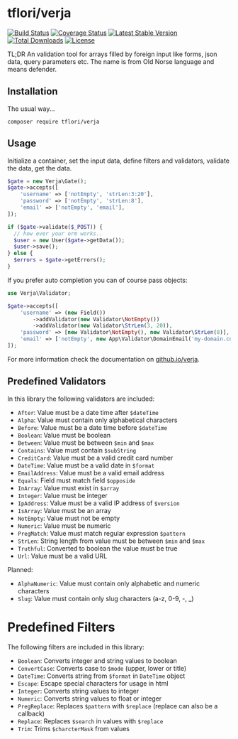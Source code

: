 # tflori/verja

[![Build Status](https://travis-ci.org/tflori/verja.svg?branch=master)](https://travis-ci.org/tflori/verja)
[![Coverage Status](https://coveralls.io/repos/github/tflori/verja/badge.svg?branch=master)](https://coveralls.io/github/tflori/verja?branch=master)
[![Latest Stable Version](https://poser.pugx.org/tflori/verja/v/stable.svg)](https://packagist.org/packages/tflori/verja) 
[![Total Downloads](https://poser.pugx.org/tflori/verja/downloads.svg)](https://packagist.org/packages/tflori/verja) 
[![License](https://poser.pugx.org/tflori/verja/license.svg)](https://packagist.org/packages/tflori/verja)

TL;DR An validation tool for arrays filled by foreign input like forms, json data, query parameters etc. The name is
from Old Norse language and means defender.

## Installation

The usual way...

```console
composer require tflori/verja
```

## Usage

Initialize a container, set the input data, define filters and validators, validate the data, get the data.

```php
$gate = new Verja\Gate();
$gate->accepts([
    'username' => ['notEmpty', 'strLen:3:20'],
    'password' => ['notEmpty', 'strLen:8'],
    'email' => ['notEmpty', 'email'],
]);

if ($gate->validate($_POST)) {
  // how ever your orm works..
  $user = new User($gate->getData());
  $user->save();
} else {
  $errors = $gate->getErrors();
}
```

If you prefer auto completion you can of course pass objects:

```php
use Verja\Validator;

$gate->accepts([
    'username' => (new Field())
        ->addValidator(new Validator\NotEmpty())
        ->addValidator(new Validator\StrLen(3, 20)),
    'password' => [new Validator\NotEmpty(), new Validator\StrLen(8)],
    'email' => ['notEmpty', new App\Validator\DomainEmail('my-domain.com')]
]);
```

For more information check the documentation on [github.io/verja](https://tflori.github.io/verja/). 

## Predefined Validators

In this library the following validators are included:

- `After`: Value must be a date time after `$dateTime`
- `Alpha`: Value must contain only alphabetical characters
- `Before`: Value must be a date time before `$dateTime`
- `Boolean`: Value must be boolean
- `Between`: Value must be between `$min` and `$max`
- `Contains`: Value must contain `$subString`
- `CreditCard`: Value must be a valid credit card number
- `DateTime`: Value must be a valid date in `$format`
- `EmailAddress`: Value must be a valid email address
- `Equals`: Field must match field `$opposide`
- `InArray`: Value must exist in `$array`
- `Integer`: Value must be integer
- `IpAddress`: Value must be a valid IP address of `$version`
- `IsArray`: Value must be an array
- `NotEmpty`: Value must not be empty
- `Numeric`: Value must be numeric
- `PregMatch`: Value must match regular expression `$pattern`
- `StrLen`: String length from value must be between `$min` and `$max`
- `Truthful`: Converted to boolean the value must be true
- `Url`: Value must be a valid URL

Planned:

- `AlphaNumeric`: Value must contain only alphabetic and numeric characters
- `Slug`: Value must contain only slug characters (a-z, 0-9, -, _)

# Predefined Filters

The following filters are included in this library:

- `Boolean`: Converts integer and string values to boolean
- `ConvertCase`: Converts case to `$mode` (upper, lower or title)
- `DateTime`: Converts string from `$format` in `DateTime` object
- `Escape`: Escape special characters for usage in html
- `Integer`: Converts string values to integer
- `Numeric`: Converts string values to float or integer
- `PregReplace`: Replaces `$pattern` with `$replace` (replace can also be a callback)
- `Replace`: Replaces `$search` in values with `$replace`
- `Trim`: Trims `$charcterMask` from values
